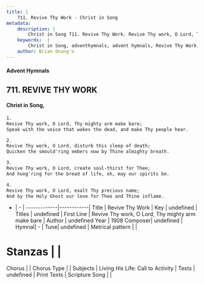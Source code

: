 ```yaml
---
title: |
    711. Revive Thy Work - Christ in Song
metadata:
    description: |
        Christ in Song 711. Revive Thy Work. Revive Thy work, O Lord, Thy mighty arm make bare; Speak with the voice that wakes the dead, and make Thy people hear.
    keywords:  |
        Christ in Song, adventhymnals, advent hymnals, Revive Thy Work, Revive Thy work, O Lord, Thy mighty arm make bare. 
    author: Brian Onang'o
---
```


#### Advent Hymnals
## 711. REVIVE THY WORK
####  Christ in Song,

```txt
1.
Revive Thy work, O Lord, Thy mighty arm make bare;
Speak with the voice that wakes the dead, and make Thy people hear.

2.
Revive Thy work, O Lord, disturb this sleep of death;
Quicken the smould'ring embers now by Thine almighty breath.

3.
Revive Thy work, O Lord, create soul-thirst for Thee;
And hung'ring for the bread of life, oh, may our spirits be.

4.
Revive Thy work, O Lord, exalt Thy precious name;
And by the Holy Ghost our love for Thee and Thine inflame.


```

- |   -  |
-------------|------------|
Title | Revive Thy Work |
Key | undefined |
Titles | undefined |
First Line | Revive Thy work, O Lord, Thy mighty arm make bare |
Author | undefined
Year | 1908
Composer| undefined |
Hymnal|  - |
Tune| undefined |
Metrical pattern | |
# Stanzas |  |
Chorus |  |
Chorus Type |  |
Subjects | Living His Life: Call to Activity |
Texts | undefined |
Print Texts | 
Scripture Song |  |
    
